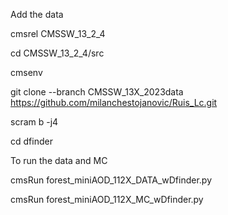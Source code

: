 Add the data

cmsrel CMSSW_13_2_4

cd CMSSW_13_2_4/src

cmsenv

git clone --branch CMSSW_13X_2023data https://github.com/milanchestojanovic/Ruis_Lc.git

scram b -j4

cd dfinder

To run the data and MC

cmsRun forest_miniAOD_112X_DATA_wDfinder.py 

cmsRun forest_miniAOD_112X_MC_wDfinder.py 

